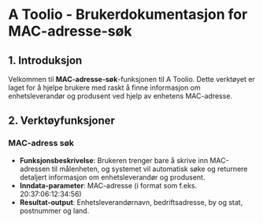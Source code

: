 # A Toolio - Brukerdokumentasjon for MAC-adresse-søk

## 1. Introduksjon

Velkommen til **MAC-adresse-søk**-funksjonen til A Toolio. Dette verktøyet er laget for å hjelpe brukere med raskt å finne informasjon om enhetsleverandør og produsent ved hjelp av enhetens MAC-adresse.

## 2. Verktøyfunksjoner

### MAC-adress søk

- **Funksjonsbeskrivelse**: Brukeren trenger bare å skrive inn MAC-adressen til målenheten, og systemet vil automatisk søke og returnere detaljert informasjon om enhetsleverandør og produsent.
- **Inndata-parameter**: MAC-adresse (i format som f.eks. 20:37:06:12:34:56)
- **Resultat-output**: Enhetsleverandørnavn, bedriftsadresse, by og stat, postnummer og land.